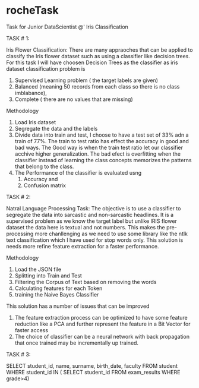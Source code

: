 # rocheTask
Task for Junior DataScientist @' Iris Classification

TASK # 1:

Iris Flower Classification:
There are many appraoches that can be applied to classify the Iris flower dataset such as using a classifier like decision trees. 
For this task I will have choosen Decision Trees as the classifier  as iris dataset classification problem is  
1. Supervised Learning problem ( the target labels are given) 
2. Balanced (meaning 50 records from each class so there is no class imblabance), 
3. Complete ( there are no values that are missing) 
 
Methodology
1. Load Iris dataset 
2. Segregate the data and the labels 
3. Divide data into train and test, I choose to have a test set of 33% adn a train of 77%.
   The train to test ratio has effect the accuracy in good and bad ways. The Good way is when the train test ratio let our classifier acchive higher generalization. The bad efect is overfitting when the classifier instead of learning the class concepts memorizes the patterns that belong to the class. 
4. The Performance of the classifier is evaluated usng 
	1. Accuracy and 
	2. Confusion matrix




TASK # 2:

Natral Language Processing Task:
The objective is to use a classifier to segregate the data into sarcastic and non-sarcastic headlines. It is a supervised problem as we know the target label but unlike IRIS flower dataset the data here is textual and not numbers. This makes the pre-processing more chanllenging as we need to use some library like the ntlk text classification which I have used for stop words only.
This solution is needs more refine feature extraction for a faster performance.

Methodology
1. Load the JSON file
2. Splitting into Train and Test
3. Filtering the Corpus of Text based on removing the words
4. Calculating features for each Token
5. training the Naive Bayes Classifier


This solution has a number of issues that can be improved
1. The feature extraction process can be optimized to have some feature reduction like a PCA and further represent the feature in a Bit Vector for faster access
2. The choice of classifier can be a neural network with back propagation that once trained may be incrementally up trained.




TASK # 3:

SELECT student_id, name, surname, birth_date, faculty 
FROM student
WHERE student_id IN ( 
		SELECT student_id 
		FROM exam_results
		WHERE grade>4)
 
		
